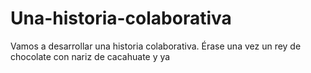 # Una-historia-colaborativa
Vamos a desarrollar una historia colaborativa.
Érase una vez un rey de chocolate con nariz de cacahuate
y ya
